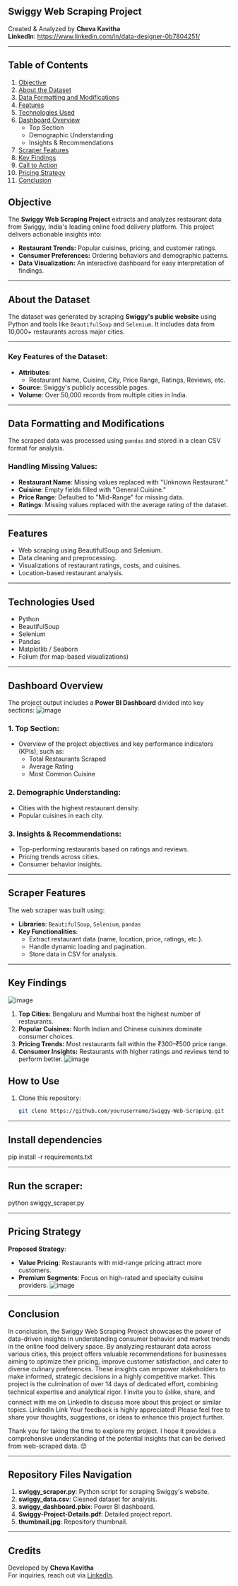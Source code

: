 ## Swiggy Web Scraping Project
Created & Analyzed by **Cheva Kavitha**  
**LinkedIn**: https://www.linkedin.com/in/data-designer-0b7804251/  

---

## Table of Contents
1. [Objective](#objective)
2. [About the Dataset](#about-the-dataset)
3. [Data Formatting and Modifications](#data-formatting-and-modifications)
4. [Features](#features)
5. [Technologies Used](#technologies-used)
6. [Dashboard Overview](#dashboard-overview)
   - Top Section
   - Demographic Understanding
   - Insights & Recommendations
5. [Scraper Features](#scraper-features)
6. [Key Findings](#key-findings)
7. [Call to Action](#call-to-action)
8. [Pricing Strategy](#pricing-strategy)
9. [Conclusion](#conclusion)

## Objective
The **Swiggy Web Scraping Project** extracts and analyzes restaurant data from Swiggy, India's leading online food delivery platform. This project delivers actionable insights into:
- **Restaurant Trends:** Popular cuisines, pricing, and customer ratings.
- **Consumer Preferences:** Ordering behaviors and demographic patterns.
- **Data Visualization:** An interactive dashboard for easy interpretation of findings.

---

## About the Dataset
The dataset was generated by scraping **Swiggy's public website** using Python and tools like `BeautifulSoup` and `Selenium`. 
It includes data from 10,000+ restaurants across major cities.

---

### Key Features of the Dataset:
- **Attributes**: 
  - Restaurant Name, Cuisine, City, Price Range, Ratings, Reviews, etc.
- **Source**: Swiggy's publicly accessible pages.
- **Volume**: Over 50,000 records from multiple cities in India.

---

## Data Formatting and Modifications
The scraped data was processed using `pandas` and stored in a clean CSV format for analysis.

### Handling Missing Values:
- **Restaurant Name**: Missing values replaced with "Unknown Restaurant."
- **Cuisine**: Empty fields filled with "General Cuisine."
- **Price Range**: Defaulted to "Mid-Range" for missing data.
- **Ratings**: Missing values replaced with the average rating of the dataset.

---

## Features
- Web scraping using BeautifulSoup and Selenium.
- Data cleaning and preprocessing.
- Visualizations of restaurant ratings, costs, and cuisines.
- Location-based restaurant analysis.

---

## Technologies Used
- Python
- BeautifulSoup
- Selenium
- Pandas
- Matplotlib / Seaborn
- Folium (for map-based visualizations)
  
---

## Dashboard Overview
The project output includes a **Power BI Dashboard** divided into key sections:
![image](https://github.com/user-attachments/assets/d856bcfe-b2fc-4c44-9f41-25ecf96b3ae7)


### 1. **Top Section**:
   - Overview of the project objectives and key performance indicators (KPIs), such as:
     - Total Restaurants Scraped
     - Average Rating
     - Most Common Cuisine

### 2. **Demographic Understanding**:
   - Cities with the highest restaurant density.
   - Popular cuisines in each city.

### 3. **Insights & Recommendations**:
   - Top-performing restaurants based on ratings and reviews.
   - Pricing trends across cities.
   - Consumer behavior insights.

---

## Scraper Features
The web scraper was built using:
- **Libraries**: `BeautifulSoup`, `Selenium`, `pandas`
- **Key Functionalities**:
  - Extract restaurant data (name, location, price, ratings, etc.).
  - Handle dynamic loading and pagination.
  - Store data in CSV for analysis.

---

## Key Findings
![image](https://github.com/user-attachments/assets/4b652e3b-5871-49c5-a389-9e699a907b98)
1. **Top Cities:** Bengaluru and Mumbai host the highest number of restaurants.
2. **Popular Cuisines:** North Indian and Chinese cuisines dominate consumer choices.
3. **Pricing Trends:** Most restaurants fall within the ₹300–₹500 price range.
4. **Consumer Insights:** Restaurants with higher ratings and reviews tend to perform better.
![image](https://github.com/user-attachments/assets/f71ee437-9277-49ac-b2ec-50f37b6a468f)

## How to Use
1. Clone this repository:
   ```bash
   git clone https://github.com/yourusername/Swiggy-Web-Scraping.git

---

## Install dependencies
pip install -r requirements.txt

---

## Run the scraper:
python swiggy_scraper.py

---

## Pricing Strategy
**Proposed Strategy**:
- **Value Pricing**: Restaurants with mid-range pricing attract more customers.
- **Premium Segments**: Focus on high-rated and specialty cuisine providers.
![image](https://github.com/user-attachments/assets/5b1ac44b-d9e8-482c-a1ea-dede03ca66f2)

---

## Conclusion
In conclusion, the Swiggy Web Scraping Project showcases the power of data-driven insights in understanding consumer behavior and market trends in the online food delivery space. By analyzing restaurant data across various cities, this project offers valuable recommendations for businesses aiming to optimize their pricing, improve customer satisfaction, and cater to diverse culinary preferences. These insights can empower stakeholders to make informed, strategic decisions in a highly competitive market.
This project is the culmination of over 14 days of dedicated effort, combining technical expertise and analytical rigor. I invite you to 👍like, share, and connect with me on LinkedIn to discuss more about this project or similar topics. LinkedIn Link
Your feedback is highly appreciated! Please feel free to share your thoughts, suggestions, or ideas to enhance this project further.

Thank you for taking the time to explore my project. I hope it provides a comprehensive understanding of the potential insights that can be derived from web-scraped data. 😊

---

## Repository Files Navigation
1. **swiggy_scraper.py**: Python script for scraping Swiggy's website.
2. **swiggy_data.csv**: Cleaned dataset for analysis.
3. **swiggy_dashboard.pbix**: Power BI dashboard.
4. **Swiggy-Project-Details.pdf**: Detailed project report.
5. **thumbnail.jpg**: Repository thumbnail.

---

## Credits
Developed by **Cheva Kavitha**  
For inquiries, reach out via [LinkedIn](#).


